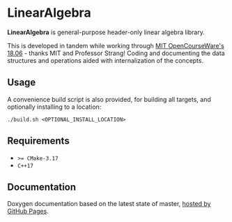 # LinearAlgebra

**LinearAlgebra** is general-purpose header-only linear algebra library.

This is developed in tandem while working through [MIT OpenCourseWare's 18.06](https://ocw.mit.edu/courses/mathematics/18-06-linear-algebra-spring-2010/) - thanks MIT and Professor Strang!  Coding and documenting the data structures and operations aided with internalization of the concepts. 

## Usage

A convenience build script is also provided, for building all targets, and optionally installing to a location:
```
./build.sh <OPTIONAL_INSTALL_LOCATION>
```
## Requirements

- `>= CMake-3.17`
- `C++17`

## Documentation

Doxygen documentation based on the latest state of master, [hosted by GitHub Pages](https://moddyz.github.io/LinearAlgebra/).
